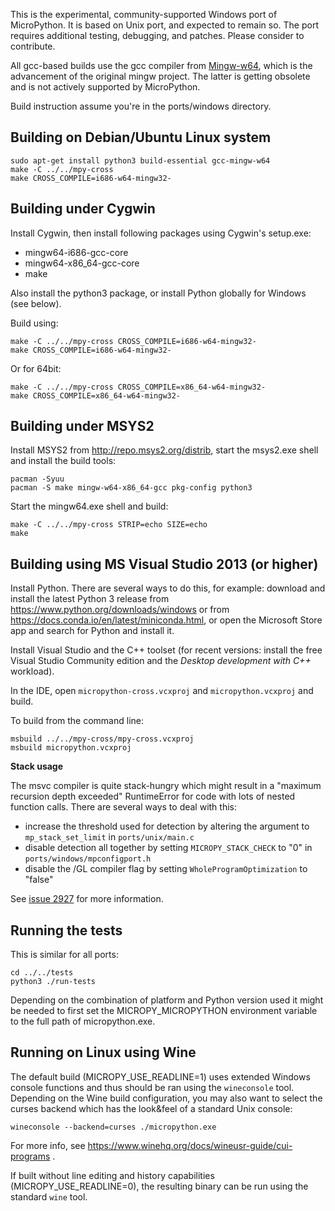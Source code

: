 This is the experimental, community-supported Windows port of MicroPython.
It is based on Unix port, and expected to remain so.
The port requires additional testing, debugging, and patches. Please
consider to contribute.

All gcc-based builds use the gcc compiler from [Mingw-w64](mingw-w64.org),
which is the advancement of the original mingw project. The latter is
getting obsolete and is not actively supported by MicroPython.

Build instruction assume you're in the ports/windows directory.

Building on Debian/Ubuntu Linux system
---------------------------------------

    sudo apt-get install python3 build-essential gcc-mingw-w64
    make -C ../../mpy-cross
    make CROSS_COMPILE=i686-w64-mingw32-


Building under Cygwin
---------------------

Install Cygwin, then install following packages using Cygwin's setup.exe:

* mingw64-i686-gcc-core
* mingw64-x86_64-gcc-core
* make

Also install the python3 package, or install Python globally for Windows (see below).

Build using:

    make -C ../../mpy-cross CROSS_COMPILE=i686-w64-mingw32-
    make CROSS_COMPILE=i686-w64-mingw32-

Or for 64bit:

    make -C ../../mpy-cross CROSS_COMPILE=x86_64-w64-mingw32-
    make CROSS_COMPILE=x86_64-w64-mingw32-


Building under MSYS2
--------------------

Install MSYS2 from http://repo.msys2.org/distrib, start the msys2.exe shell and
install the build tools:

    pacman -Syuu
    pacman -S make mingw-w64-x86_64-gcc pkg-config python3

Start the mingw64.exe shell and build:

    make -C ../../mpy-cross STRIP=echo SIZE=echo
    make


Building using MS Visual Studio 2013 (or higher)
------------------------------------------------

Install Python. There are several ways to do this, for example: download and install the
latest Python 3 release from https://www.python.org/downloads/windows or from
https://docs.conda.io/en/latest/miniconda.html,
or open the Microsoft Store app and search for Python and install it.

Install Visual Studio and the C++ toolset (for recent versions: install
the free Visual Studio Community edition and the *Desktop development with C++* workload).

In the IDE, open `micropython-cross.vcxproj` and `micropython.vcxproj` and build.

To build from the command line:

    msbuild ../../mpy-cross/mpy-cross.vcxproj
    msbuild micropython.vcxproj

__Stack usage__

The msvc compiler is quite stack-hungry which might result in a "maximum recursion depth exceeded"
RuntimeError for code with lots of nested function calls.
There are several ways to deal with this:
- increase the threshold used for detection by altering the argument to `mp_stack_set_limit` in `ports/unix/main.c`
- disable detection all together by setting `MICROPY_STACK_CHECK` to "0" in `ports/windows/mpconfigport.h`
- disable the /GL compiler flag by setting `WholeProgramOptimization` to "false"

See [issue 2927](https://github.com/micropython/micropython/issues/2927) for more information.


Running the tests
-----------------

This is similar for all ports:

    cd ../../tests
    python3 ./run-tests

Depending on the combination of platform and Python version used it might be
needed to first set the MICROPY_MICROPYTHON environment variable to
the full path of micropython.exe.


Running on Linux using Wine
---------------------------

The default build (MICROPY_USE_READLINE=1) uses extended Windows console
functions and thus should be ran using the `wineconsole` tool. Depending
on the Wine build configuration, you may also want to select the curses
backend which has the look&feel of a standard Unix console:

    wineconsole --backend=curses ./micropython.exe

For more info, see https://www.winehq.org/docs/wineusr-guide/cui-programs .

If built without line editing and history capabilities
(MICROPY_USE_READLINE=0), the resulting binary can be run using the standard
`wine` tool.
